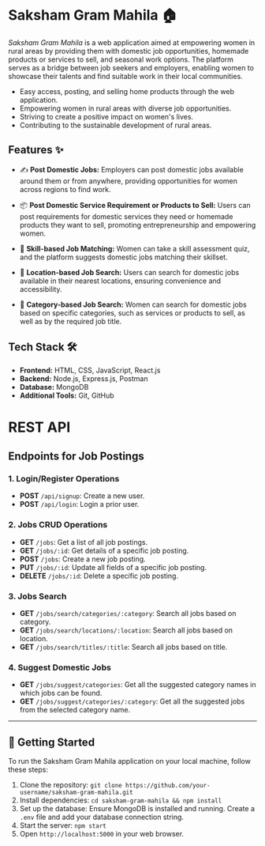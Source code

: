 # Saksham Gram Mahila 🏠

*Saksham Gram Mahila* is a web application aimed at empowering women in rural areas by providing them with domestic job opportunities, homemade products or services to sell, and seasonal work options. The platform serves as a bridge between job seekers and employers, enabling women to showcase their talents and find suitable work in their local communities.

- Easy access, posting, and selling home products through the web application.
- Empowering women in rural areas with diverse job opportunities.
- Striving to create a positive impact on women's lives.
- Contributing to the sustainable development of rural areas.

## Features ✨

- :writing_hand: **Post Domestic Jobs:** Employers can post domestic jobs available around them or from anywhere, providing opportunities for women across regions to find work.

- :package: **Post Domestic Service Requirement or Products to Sell:** Users can post requirements for domestic services they need or homemade products they want to sell, promoting entrepreneurship and empowering women.

- :mag_right: **Skill-based Job Matching:** Women can take a skill assessment quiz, and the platform suggests domestic jobs matching their skillset.

- :round_pushpin: **Location-based Job Search:** Users can search for domestic jobs available in their nearest locations, ensuring convenience and accessibility.

- :bookmark_tabs: **Category-based Job Search:** Women can search for domestic jobs based on specific categories, such as services or products to sell, as well as by the required job title.

## Tech Stack 🛠️

- **Frontend:** HTML, CSS, JavaScript, React.js
- **Backend:** Node.js, Express.js, Postman
- **Database:** MongoDB
- **Additional Tools:** Git, GitHub


# REST API

## Endpoints for Job Postings

### 1. Login/Register Operations

- **POST** `/api/signup`: Create a new user.
- **POST** `/api/login`: Login a prior user.

### 2. Jobs CRUD Operations

- **GET** `/jobs`: Get a list of all job postings.
- **GET** `/jobs/:id`: Get details of a specific job posting.
- **POST** `/jobs`: Create a new job posting.
- **PUT** `/jobs/:id`: Update all fields of a specific job posting.
- **DELETE** `/jobs/:id`: Delete a specific job posting.

### 3. Jobs Search

- **GET** `/jobs/search/categories/:category`: Search all jobs based on category.
- **GET** `/jobs/search/locations/:location`: Search all jobs based on location.
- **GET** `/jobs/search/titles/:title`: Search all jobs based on title.

### 4. Suggest Domestic Jobs

- **GET** `/jobs/suggest/categories`: Get all the suggested category names in which jobs can be found.
- **GET** `/jobs/suggest/categories/:category`: Get all the suggested jobs from the selected category name.

---

## 🚀 Getting Started

To run the Saksham Gram Mahila application on your local machine, follow these steps:

1. Clone the repository: `git clone https://github.com/your-username/saksham-gram-mahila.git`
2. Install dependencies: `cd saksham-gram-mahila && npm install`
3. Set up the database: Ensure MongoDB is installed and running. Create a `.env` file and add your database connection string.
4. Start the server: `npm start`
5. Open `http://localhost:5000` in your web browser.

